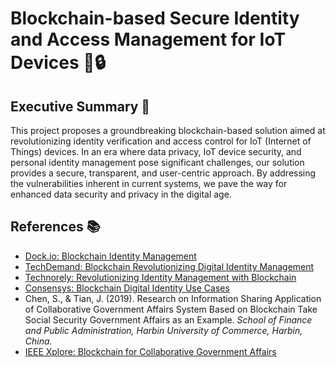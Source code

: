 # Blockchain-based Secure Identity and Access Management for IoT Devices 🤖🔒

## Executive Summary 📝

This project proposes a groundbreaking blockchain-based solution aimed at revolutionizing identity verification and access control for IoT (Internet of Things) devices. In an era where data privacy, IoT device security, and personal identity management pose significant challenges, our solution provides a secure, transparent, and user-centric approach. By addressing the vulnerabilities inherent in current systems, we pave the way for enhanced data security and privacy in the digital age.



## References 📚

- [Dock.io: Blockchain Identity Management](https://www.dock.io/post/blockchain-identity-management)
- [TechDemand: Blockchain Revolutionizing Digital Identity Management](https://www.techdemand.io/insights/tech/blockchain/how-is-blockchain-revolutionizing-digital-identity-management/)
- [Technorely: Revolutionizing Identity Management with Blockchain](https://technorely.com/insights/revolutionizing-identity-management-how-id-blockchain-is-reshaping-verification)
- [Consensys: Blockchain Digital Identity Use Cases](https://consensys.io/blockchain-use-cases/digital-identity)
- Chen, S., & Tian, J. (2019). Research on Information Sharing Application of Collaborative Government Affairs System Based on Blockchain Take Social Security Government Affairs as an Example. *School of Finance and Public Administration, Harbin University of Commerce, Harbin, China.*
- [IEEE Xplore: Blockchain for Collaborative Government Affairs](https://ieeexplore.ieee.org/document/8971779)
